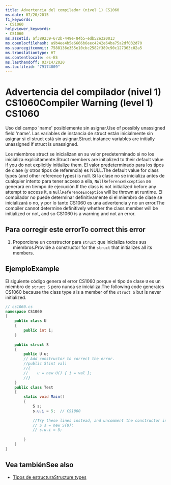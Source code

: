 ```yaml
---
title: Advertencia del compilador (nivel 1) CS1060
ms.date: 07/20/2015
f1_keywords:
- CS1060
helpviewer_keywords:
- CS1060
ms.assetid: af389239-672b-449e-84b5-edb52e320013
ms.openlocfilehash: a9b4ee4b5e6666b6eec4242e64ba75a2df032d70
ms.sourcegitcommit: 7588136e355e10cbc2582f389c90c127363c02a5
ms.translationtype: HT
ms.contentlocale: es-ES
ms.lasthandoff: 03/14/2020
ms.locfileid: "79174009"
---
```

# <a name="compiler-warning-level-1-cs1060"></a><span data-ttu-id="b7be2-102">Advertencia del compilador (nivel 1) CS1060</span><span class="sxs-lookup"><span data-stu-id="b7be2-102">Compiler Warning (level 1) CS1060</span></span>
<span data-ttu-id="b7be2-103">Uso del campo 'name' posiblemente sin asignar.</span><span class="sxs-lookup"><span data-stu-id="b7be2-103">Use of possibly unassigned field 'name'.</span></span> <span data-ttu-id="b7be2-104">Las variables de instancia de struct están inicialmente sin asignar si el struct está sin asignar.</span><span class="sxs-lookup"><span data-stu-id="b7be2-104">Struct instance variables are initially unassigned if struct is unassigned.</span></span>  
  
 <span data-ttu-id="b7be2-105">Los miembros struct se inicializan en su valor predeterminado si no los inicializa explícitamente.</span><span class="sxs-lookup"><span data-stu-id="b7be2-105">Struct members are initialized to their default value if you do not explicitly initialize them.</span></span> <span data-ttu-id="b7be2-106">El valor predeterminado para los tipos de clase (y otros tipos de referencia) es NULL.</span><span class="sxs-lookup"><span data-stu-id="b7be2-106">The default value for class types (and other reference types) is null.</span></span> <span data-ttu-id="b7be2-107">Si la clase no se inicializa antes de cualquier intento para tener acceso a ella, `NullReferenceException` se generará en tiempo de ejecución.</span><span class="sxs-lookup"><span data-stu-id="b7be2-107">If the class is not initialized before any attempt to access it, a `NullReferenceException` will be thrown at runtime.</span></span> <span data-ttu-id="b7be2-108">El compilador no puede determinar definitivamente si el miembro de clase se inicializará o no, y por lo tanto CS1060 es una advertencia y no un error.</span><span class="sxs-lookup"><span data-stu-id="b7be2-108">The compiler cannot determine definitively whether the class member will be initialized or not, and so CS1060 is a warning and not an error.</span></span>  
  
## <a name="to-correct-this-error"></a><span data-ttu-id="b7be2-109">Para corregir este error</span><span class="sxs-lookup"><span data-stu-id="b7be2-109">To correct this error</span></span>  
  
1. <span data-ttu-id="b7be2-110">Proporcione un constructor para `struct` que inicializa todos sus miembros.</span><span class="sxs-lookup"><span data-stu-id="b7be2-110">Provide a constructor for the `struct` that initializes all its members.</span></span>  
  
## <a name="example"></a><span data-ttu-id="b7be2-111">Ejemplo</span><span class="sxs-lookup"><span data-stu-id="b7be2-111">Example</span></span>  
 <span data-ttu-id="b7be2-112">El siguiente código genera el error CS1060 porque el tipo de clase `U` es un miembro de `struct S` pero nunca se inicializa.</span><span class="sxs-lookup"><span data-stu-id="b7be2-112">The following code generates CS1060 because the class type `U` is a member of the `struct S` but is never initialized.</span></span>  
  
```csharp  
// cs1060.cs  
namespace CS1060  
{
    public class U  
    {  
        public int i;  
    }  
  
    public struct S  
    {  
        public U u;  
        // Add constructor to correct the error.  
        //public S(int val)  
        //{  
        //    u = new U() { i = val };  
        //}  
    }  
    public class Test  
    {  
        static void Main()  
        {  
            S s;  
            s.u.i = 5;  // CS1060  
  
            //Try these lines instead, and uncomment the constructor in S  
            // S s = new S(0);  
            // s.u.i = 5;  
  
        }  
    }
}  
```  
  
## <a name="see-also"></a><span data-ttu-id="b7be2-113">Vea también</span><span class="sxs-lookup"><span data-stu-id="b7be2-113">See also</span></span>

- [<span data-ttu-id="b7be2-114">Tipos de estructura</span><span class="sxs-lookup"><span data-stu-id="b7be2-114">Structure types</span></span>](../builtin-types/struct.md)
